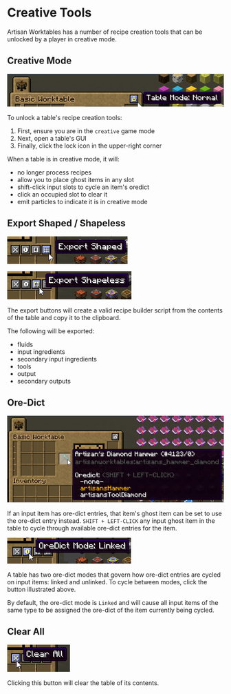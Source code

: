# Creative Tools

Artisan Worktables has a number of recipe creation tools that can be unlocked by a player in creative mode.

## Creative Mode

![Table Creative Button](../images/table-creative-button.png)

To unlock a table's recipe creation tools:

1. First, ensure you are in the `creative` game mode
2. Next, open a table's GUI
3. Finally, click the lock icon in the upper-right corner

When a table is in creative mode, it will:

* no longer process recipes
* allow you to place ghost items in any slot
* shift-click input slots to cycle an item's oredict
* click an occupied slot to clear it
* emit particles to indicate it is in creative mode

## Export Shaped / Shapeless

![Table Creative Export Shaped](../images/table-creative-export-shaped-button.png)

![Table Creative Export Shapeless](../images/table-creative-export-shapeless-button.png)

The export buttons will create a valid recipe builder script from the contents of the table and copy it to the clipboard.

The following will be exported:

* fluids
* input ingredients
* secondary input ingredients
* tools
* output
* secondary outputs

## Ore-Dict

![Table Creative Ore-Dict Tooltip](../images/table-creative-oredict-tooltip.png)

If an input item has ore-dict entries, that item's ghost item can be set to use the ore-dict entry instead. `SHIFT + LEFT-CLICK` any input ghost item in the table to cycle through available ore-dict entries for the item.

![Table Creative Ore-Dict Button](../images/table-creative-oredict-button.png)

A table has two ore-dict modes that govern how ore-dict entries are cycled on input items: linked and unlinked. To cycle between modes, click the button illustrated above.

By default, the ore-dict mode is `Linked` and will cause all input items of the same type to be assigned the ore-dict of the item currently being cycled.

## Clear All

![Table Creative Clear All](../images/table-creative-clearall-button.png)

Clicking this button will clear the table of its contents.